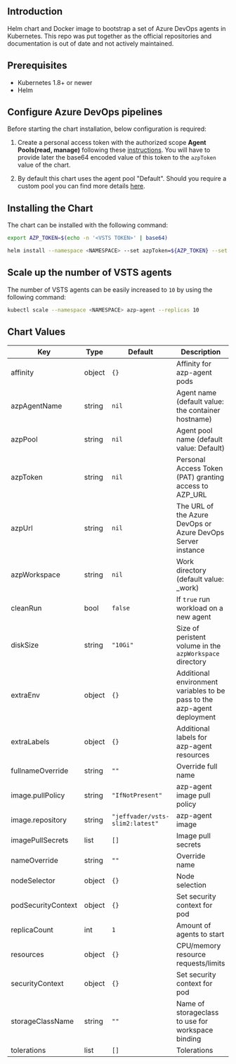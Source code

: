 ## Introduction
Helm chart and Docker image to bootstrap a set of Azure DevOps agents in Kubernetes. This repo was put together as the official repositories and documentation is out of date and not actively maintained.

## Prerequisites
 - Kubernetes 1.8+ or newer
 - Helm

## Configure Azure DevOps pipelines

Before starting the chart installation, below configuration is required:

1. Create a personal access token with the authorized scope **Agent Pools(read, manage)**  following these [instructions](https://docs.microsoft.com/en-us/azure/devops/pipelines/agents/v2-linux?view=azure-devops#permissions). You will have to provide later the base64 encoded value of this token to the `azpToken` value of the chart.

2. By default this chart uses the agent pool "Default". Should you require a custom pool you can find more details [here](https://docs.microsoft.com/en-us/azure/devops/pipelines/agents/pools-queues?view=azure-devops&tabs=yaml%2Cbrowser).

## Installing the Chart

The chart can be installed with the following command:

```bash
export AZP_TOKEN=$(echo -n '<VSTS TOKEN>' | base64)

helm install --namespace <NAMESPACE> --set azpToken=${AZP_TOKEN} --set azpUrl="https://dev.azure.com/replace_with_my_org/" -f values.yaml azp-agent ./chart/azdo-agent
```

## Scale up the number of VSTS agents

The number of VSTS agents can be easily increased to `10` by using the following command:

```bash
kubectl scale --namespace <NAMESPACE> azp-agent --replicas 10
```

## Chart Values

| Key | Type | Default | Description |
|-----|------|---------|-------------|
| affinity | object | `{}` | Affinity for azp-agent pods |
| azpAgentName | string | `nil` | Agent name (default value: the container hostname) |
| azpPool | string | `nil` | Agent pool name (default value: Default) |
| azpToken | string | `nil` | Personal Access Token (PAT) granting access to AZP_URL |
| azpUrl | string | `nil` | The URL of the Azure DevOps or Azure DevOps Server instance |
| azpWorkspace | string | `nil` | Work directory (default value: _work) |
| cleanRun | bool | `false` | If `true` run workload on a new agent |
| diskSize | string | `"10Gi"` | Size of peristent volume in the `azpWorkspace` directory |
| extraEnv | object | `{}` | Additional environment variables to be pass to the azp-agent deployment |
| extraLabels | object | `{}` | Additional labels for azp-agent resources |
| fullnameOverride | string | `""` | Override full name |
| image.pullPolicy | string | `"IfNotPresent"` | azp-agent image pull policy  |
| image.repository | string | `"jeffvader/vsts-slim2:latest"` | azp-agent image |
| imagePullSecrets | list | `[]` | Image pull secrets |
| nameOverride | string | `""` | Override name |
| nodeSelector | object | `{}` | Node selection |
| podSecurityContext | object | `{}` | Set security context for pod |
| replicaCount | int | `1` | Amount of agents to start |
| resources | object | `{}` | CPU/memory resource requests/limits |
| securityContext | object | `{}` | Set security context for pod |
| storageClassName | string | `""` | Name of storageclass to use for workspace binding |
| tolerations | list | `[]` | Tolerations |
